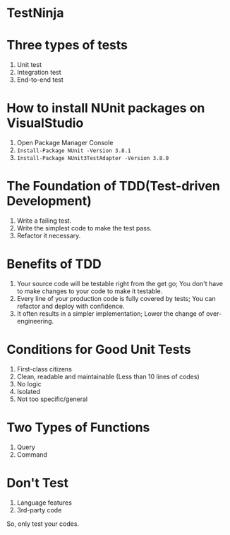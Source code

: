 # TestNinja

# Three types of tests
1. Unit test
1. Integration test
1. End-to-end test

# How to install NUnit packages on VisualStudio
1. Open Package Manager Console
1. `Install-Package NUnit -Version 3.8.1`
1. `Install-Package NUnit3TestAdapter -Version 3.8.0`

# The Foundation of TDD(Test-driven Development)
1. Write a failing test.
1. Write the simplest code to make the test pass.
1. Refactor it necessary.

# Benefits of TDD
1. Your source code will be testable right from the get go; You don't have to make changes to your code to make it testable.
1. Every line of your production code is fully covered by tests; You can refactor and deploy with confidence.
1. It often results in a simpler implementation; Lower the change of over-engineering.

# Conditions for Good Unit Tests
1. First-class citizens
1. Clean, readable and maintainable (Less than 10 lines of codes)
1. No logic
1. Isolated
1. Not too specific/general

# Two Types of Functions
1. Query
1. Command

# Don't Test
1. Language features
1. 3rd-party code

So, only test your codes.



